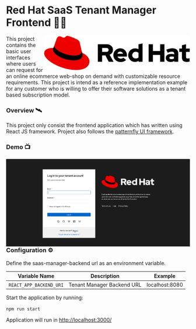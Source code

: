 # Red Hat SaaS Tenant Manager Frontend 🌟✨

<img style="float: right;" src="./doc/img/Logo-Red_Hat-A-Standard-RGB.svg" title="Apache Kafka" width="400" align="right">

This project contains the basic user interfaces where users can request for an online ecommerce web-shop on demand
with customizable resource requirements. This project is intend as a reference implementation example for any customer
who is willing to offer their software solutions as a tenant based subscription model.

### Overview 🛰️

This project only consist the frontend application which has written using React JS framework. 
Project also follows the [patternfly UI framework](https://www.patternfly.org/v4/).

### Demo 📺
<img style="float: right;" src="./doc/img/tenant-manager-ui.gif">


### Configuration ⚙️

Define the saas-manager-backend url as an environment variable.

| Variable Name |        Description         |    Example     |
| :---: |:--------------------------:|:--------------:|
| `REACT_APP_BACKEND_URI` | Tenant Manager Backend URL | localhost:8080 |

Start the application by running:
```shell
npm run start
```

Application will run in [http://localhost:3000/](http://localhost:3000/)
